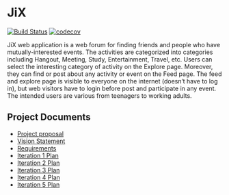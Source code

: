 # JiX
[![Build Status](https://travis-ci.com/github/jix-666/jix.svg?branch=master)](https://travis-ci.com/github/jix-666/jix)
[![codecov](https://codecov.io/gh/jix-666/jix/branch/master/graph/badge.svg)](https://codecov.io/gh/jix-666/jix)

JiX web application is a web forum for finding friends and people who have mutually-interested events. The activities are categorized into categories including Hangout, Meeting, Study, Entertainment, Travel, etc. Users can select the interesting category of activity on the Explore page. Moreover, they can find or post about any activity or event on the Feed page. The feed and explore page is visible to everyone on the internet (doesn’t have to log in), but web visitors have to login before post and participate in any event. The intended users are various from teenagers to working adults.

## Project Documents

- [Project proposal](https://docs.google.com/document/d/1xFfaPgIMUXFGIeDvwk4D-pv7skU7g_7FcfdE7mvHmDA/edit)
- [Vision Statement](../../wiki/Vision%20Statement)
- [Requirements](../../wiki/Requirements)
- [Iteration 1 Plan](../../wiki/Iteration%201%20Plan)
- [Iteration 2 Plan](../../wiki/Iteration%202%20Plan)
- [Iteration 3 Plan](../../wiki/Iteration%203%20Plan)
- [Iteration 4 Plan](../../wiki/Iteration%204%20Plan)
- [Iteration 5 Plan](../../wiki/Iteration%205%20Plan)
